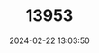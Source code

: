 ---
title: "13953"
category: "Mus booduga"
draft: false
date: 2024-02-22 13:03:50
languages:
  English: ["Common Indian Field Mouse", "Little Indian Field Mouse"]
  Marathi: ["Bhurya/chota Undir"]
---
